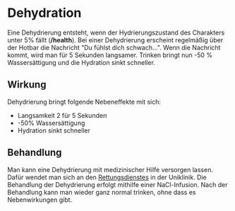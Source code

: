 # Dehydration
Eine Dehydrierung entsteht, wenn der Hydrierungszustand des Charakters unter 5% fällt (**/health**). Bei einer Dehydrierung erscheint regelmäßig über der Hotbar die Nachricht "Du fühlst dich schwach...". Wenn die Nachricht kommt, wird man für 5 Sekunden langsamer. Trinken bringt nun -50 % Wassersättigung und die Hydration sinkt schneller.

## Wirkung
Dehydrierung bringt folgende Nebeneffekte mit sich:

- Langsamkeit 2 für 5 Sekunden
- -50% Wassersättigung
- Hydration sinkt schneller

## Behandlung
Man kann eine Dehydrierung mit medizinischer Hilfe versorgen lassen. Dafür wendet man sich an den [Rettungsdienstes](../../pages/fraktionen/rettungsdienst.md) in der Uniklinik.
Die Behandlung der Dehydrierung erfolgt mithilfe einer NaCl-Infusion. Nach der Behandlung kann man wieder ganz normal trinken, ohne dass es Nebenwirkungen gibt.
